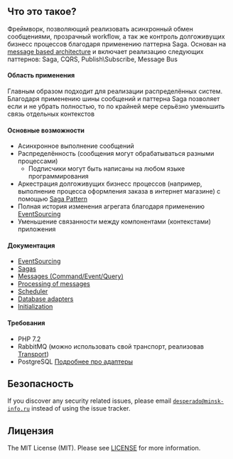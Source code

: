 ## Что это такое?
Фреймворк, позволяющий реализовать асинхронный обмен сообщениями, прозрачный workflow, а так же контроль долгоживущих бизнесс процессов благодаря применению паттерна Saga.
Основан на [message based architecture](https://www.enterpriseintegrationpatterns.com/patterns/messaging/Messaging.html) и включает реализацию следующих паттернов: Saga, CQRS, Publish\Subscribe, Message Bus

#### Область применения
Главным образом подходит для реализации распределённых систем. Благодаря применению шины сообщений и паттерна Saga позволяет если и не убрать полностью, то по крайней мере серьёзно уменьшить связь отдельных контекстов

#### Основные возможности
 - Асинхронное выполнение сообщений
 - Распределённость (сообщения могут обрабатываться разными процессами)
   - Подписчики могут быть написаны на любом языке программирования
 - Аркестрация долгоживущих бизнесс процессов (например, выполнение процесса оформления заказа в интернет магазине) с помощью [Saga Pattern](https://github.com/mmasiukevich/service-bus/blob/master/doc/sagas.md)
 - Полная история изменения агрегата благодаря применению [EventSourcing](https://github.com/mmasiukevich/service-bus/blob/master/doc/ru_event_sourcing.md)
 - Уменьшение связанности между компонентами (контекстами) приложения

#### Документация
- [EventSourcing](https://github.com/mmasiukevich/service-bus/blob/master/doc/ru_event_sourcing.md)
- [Sagas](https://github.com/mmasiukevich/service-bus/blob/master/doc/ru_sagas.md)
- [Messages (Command/Event/Query)](https://github.com/mmasiukevich/service-bus/blob/master/doc/ru_messages.md)
- [Processing of messages](https://github.com/mmasiukevich/service-bus/blob/master/doc/ru_massage_handlers.md)
- [Scheduler](https://github.com/mmasiukevich/service-bus/blob/master/doc/ru_scheduler.md)
- [Database adapters](https://github.com/mmasiukevich/service-bus/blob/master/doc/ru_storages.md)
- [Initialization](https://github.com/mmasiukevich/service-bus/blob/master/doc/ru_initialization.md)

#### Требования
  - PHP 7.2
  - RabbitMQ (можно использовать свой транспорт, реализовав  [Transport](https://github.com/mmasiukevich/service-bus/blob/master/src/Transport/Transport.php))
  - PostgreSQL [Подробнее про адаптеры](https://github.com/mmasiukevich/service-bus/blob/master/doc/ru_storages.md)


## Безопасность

If you discover any security related issues, please email [`desperado@minsk-info.ru`](mailto:desperado@minsk-info.ru) instead of using the issue tracker.

## Лицензия

The MIT License (MIT). Please see [LICENSE](LICENSE.md) for more information.